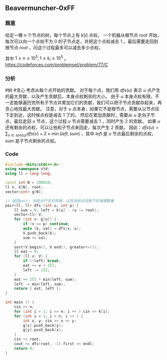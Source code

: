 ## Beavermuncher-0xFF
### 题意
给定一棵 $n$ 个节点的树，每个节点上有 $k[i]$ 点权。
一个机器从根节点 $root$ 开始，每次可以向一个点权不为 $0$ 的子节点走，并把这个点权减去 $1$ 。最后需要走回到根节点 $root$ ，问这个过程最多可以减去多少点权。

其中 $1 \le n \le 10^5, 1 \le k_i \le 10^5$ 。
https://codeforces.com/problemset/problem/77/C

### 分析
#树 #贪心 
考虑从每个点开始的贡献。
对于每个点，我们用 $dfs(u)$ 表示 $u$ 点产生的最大贡献，以及产生贡献后，本身点权剩余的大小。
由于 $u$ 本身点权有限，不一定能够遍历完所有子节点并累加它们的贡献，我们可以把子节点贡献存起来，再贪心地找最大贡献。
注意，对于 $u$ 点本身，如果它不是根节点，需要从父节点往下走到达，这时候点权是减去 $1$ 了的。
然后在累加贡献时，需要从 $u$ 走向子节点，最后走回 $u$ 节点，这个过程 $u$ 节点需要减去 $1$ ，同时产生 $2$ 的贡献。
如果 $u$ 还有剩余的点权，可以让他和子节点来回走，每次产生 $2$ 贡献。
因此：$dfs(u) = \sum_{v \in son(u)} dfs(v) + 2 \times \min (left, sum)$ ，其中 $left$ 是 $u$ 节点最后剩余的点权，$sum$ 是子节点剩余的点权。

### Code
```c++
#include <bits/stdc++.h>
using namespace std;
using ll = long long;

const int N = 100010;
ll n, k[N], root;
vector<int> g[N];

// 返回pair: 当前点产生的贡献，以及当前点还剩下的海狸数量
pair<ll, ll> dfs (int u, int p) {
    ll sum = 0, left = k[u] - (u != root);
    vector<ll> V;
    for (int v: g[u]) {
        if (v == p) continue;
        auto [k, val] = dfs(v, u);
        V.push_back(k);
        sum += val;
    }
    sort(V.begin(), V.end(), greater<>());
    ll eat = 0;
    for (ll v: V) {
        if (!left) break;
        eat += v + 2ll;
        left -= 1ll;
    }
    eat += 2ll * min(left, sum);
    left -= min(left, sum);
    return { eat, left };
}

int main () {
    cin >> n;
    for (int i = 1; i <= n; i ++ ) cin >> k[i];
    for (int i = 1; i < n; i ++ ) {
        int x, y; cin >> x >> y;
        g[x].push_back(y);
        g[y].push_back(x);
    }
    cin >> root;
    cout << dfs(root, -1).first << endl;
    return 0;
}
```